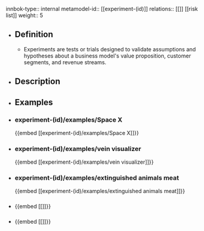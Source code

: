 innbok-type:: internal
metamodel-id:: [[experiment-(id)]]
relations:: [[]] [[risk list]]
weight:: 5

- ## Definition
  - Experiments are tests or trials designed to validate assumptions and hypotheses about a business model's value proposition, customer segments, and revenue streams.
- ## Description
- ## Examples
- ### experiment-(id)/examples/Space X
  {{embed [[experiment-(id)/examples/Space X]]}}
- ### experiment-(id)/examples/vein visualizer
  {{embed [[experiment-(id)/examples/vein visualizer]]}}
- ### experiment-(id)/examples/extinguished animals meat
  {{embed [[experiment-(id)/examples/extinguished animals meat]]}}
- ### 
  {{embed [[]]}}
- ### 
  {{embed [[]]}}


